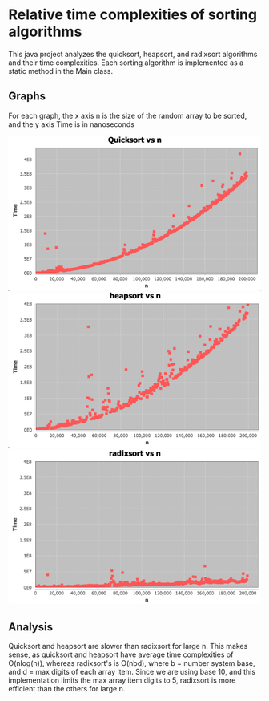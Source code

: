 # Relative time complexities of sorting algorithms
This java project analyzes the quicksort, heapsort, and radixsort algorithms and their time complexities. Each sorting algorithm is implemented as a static method in the Main class. 

## Graphs
For each graph, the x axis n is the size of the random array to be sorted, and the y axis Time is in nanoseconds

![](quicksort.png)
![](heapsort1.png)
![](radixsort.png)

## Analysis
Quicksort and heapsort are slower than radixsort for large n. This makes sense, as quicksort and heapsort have average time complexities of O(nlog(n)), whereas radixsort's is O(nbd), where b = number system base, and d = max digits of each array item. Since we are using base 10, and this implementation limits the max array item digits to 5, radixsort is more efficient than the others for large n. 